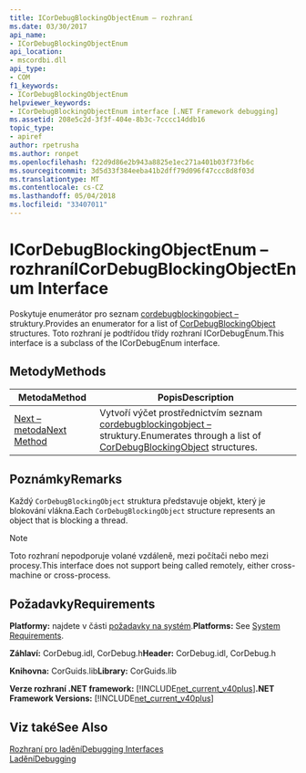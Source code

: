 ```yaml
---
title: ICorDebugBlockingObjectEnum – rozhraní
ms.date: 03/30/2017
api_name:
- ICorDebugBlockingObjectEnum
api_location:
- mscordbi.dll
api_type:
- COM
f1_keywords:
- ICorDebugBlockingObjectEnum
helpviewer_keywords:
- ICorDebugBlockingObjectEnum interface [.NET Framework debugging]
ms.assetid: 208e5c2d-3f3f-404e-8b3c-7cccc14ddb16
topic_type:
- apiref
author: rpetrusha
ms.author: ronpet
ms.openlocfilehash: f22d9d86e2b943a8825e1ec271a401b03f73fb6c
ms.sourcegitcommit: 3d5d33f384eeba41b2dff79d096f47ccc8d8f03d
ms.translationtype: MT
ms.contentlocale: cs-CZ
ms.lasthandoff: 05/04/2018
ms.locfileid: "33407011"
---
```

# <a name="icordebugblockingobjectenum-interface"></a><span data-ttu-id="a4b20-102">ICorDebugBlockingObjectEnum – rozhraní</span><span class="sxs-lookup"><span data-stu-id="a4b20-102">ICorDebugBlockingObjectEnum Interface</span></span>
<span data-ttu-id="a4b20-103">Poskytuje enumerátor pro seznam [cordebugblockingobject –](../../../../docs/framework/unmanaged-api/debugging/cordebugblockingobject-structure.md) struktury.</span><span class="sxs-lookup"><span data-stu-id="a4b20-103">Provides an enumerator for a list of [CorDebugBlockingObject](../../../../docs/framework/unmanaged-api/debugging/cordebugblockingobject-structure.md) structures.</span></span> <span data-ttu-id="a4b20-104">Toto rozhraní je podtřídou třídy rozhraní ICorDebugEnum.</span><span class="sxs-lookup"><span data-stu-id="a4b20-104">This interface is a subclass of the ICorDebugEnum interface.</span></span>  
  
## <a name="methods"></a><span data-ttu-id="a4b20-105">Metody</span><span class="sxs-lookup"><span data-stu-id="a4b20-105">Methods</span></span>  
  
|<span data-ttu-id="a4b20-106">Metoda</span><span class="sxs-lookup"><span data-stu-id="a4b20-106">Method</span></span>|<span data-ttu-id="a4b20-107">Popis</span><span class="sxs-lookup"><span data-stu-id="a4b20-107">Description</span></span>|  
|------------|-----------------|  
|[<span data-ttu-id="a4b20-108">Next – metoda</span><span class="sxs-lookup"><span data-stu-id="a4b20-108">Next Method</span></span>](../../../../docs/framework/unmanaged-api/debugging/icordebugblockingobjectenum-next-method.md)|<span data-ttu-id="a4b20-109">Vytvoří výčet prostřednictvím seznam [cordebugblockingobject –](../../../../docs/framework/unmanaged-api/debugging/cordebugblockingobject-structure.md) struktury.</span><span class="sxs-lookup"><span data-stu-id="a4b20-109">Enumerates through a list of [CorDebugBlockingObject](../../../../docs/framework/unmanaged-api/debugging/cordebugblockingobject-structure.md) structures.</span></span>|  
  
## <a name="remarks"></a><span data-ttu-id="a4b20-110">Poznámky</span><span class="sxs-lookup"><span data-stu-id="a4b20-110">Remarks</span></span>  
 <span data-ttu-id="a4b20-111">Každý `CorDebugBlockingObject` struktura představuje objekt, který je blokování vlákna.</span><span class="sxs-lookup"><span data-stu-id="a4b20-111">Each `CorDebugBlockingObject` structure represents an object that is blocking a thread.</span></span>  
  
> [!NOTE]
>  <span data-ttu-id="a4b20-112">Toto rozhraní nepodporuje volané vzdáleně, mezi počítači nebo mezi procesy.</span><span class="sxs-lookup"><span data-stu-id="a4b20-112">This interface does not support being called remotely, either cross-machine or cross-process.</span></span>  
  
## <a name="requirements"></a><span data-ttu-id="a4b20-113">Požadavky</span><span class="sxs-lookup"><span data-stu-id="a4b20-113">Requirements</span></span>  
 <span data-ttu-id="a4b20-114">**Platformy:** najdete v části [požadavky na systém](../../../../docs/framework/get-started/system-requirements.md).</span><span class="sxs-lookup"><span data-stu-id="a4b20-114">**Platforms:** See [System Requirements](../../../../docs/framework/get-started/system-requirements.md).</span></span>  
  
 <span data-ttu-id="a4b20-115">**Záhlaví:** CorDebug.idl, CorDebug.h</span><span class="sxs-lookup"><span data-stu-id="a4b20-115">**Header:** CorDebug.idl, CorDebug.h</span></span>  
  
 <span data-ttu-id="a4b20-116">**Knihovna:** CorGuids.lib</span><span class="sxs-lookup"><span data-stu-id="a4b20-116">**Library:** CorGuids.lib</span></span>  
  
 <span data-ttu-id="a4b20-117">**Verze rozhraní .NET framework:** [!INCLUDE[net_current_v40plus](../../../../includes/net-current-v40plus-md.md)]</span><span class="sxs-lookup"><span data-stu-id="a4b20-117">**.NET Framework Versions:** [!INCLUDE[net_current_v40plus](../../../../includes/net-current-v40plus-md.md)]</span></span>  
  
## <a name="see-also"></a><span data-ttu-id="a4b20-118">Viz také</span><span class="sxs-lookup"><span data-stu-id="a4b20-118">See Also</span></span>  
 [<span data-ttu-id="a4b20-119">Rozhraní pro ladění</span><span class="sxs-lookup"><span data-stu-id="a4b20-119">Debugging Interfaces</span></span>](../../../../docs/framework/unmanaged-api/debugging/debugging-interfaces.md)  
 [<span data-ttu-id="a4b20-120">Ladění</span><span class="sxs-lookup"><span data-stu-id="a4b20-120">Debugging</span></span>](../../../../docs/framework/unmanaged-api/debugging/index.md)
